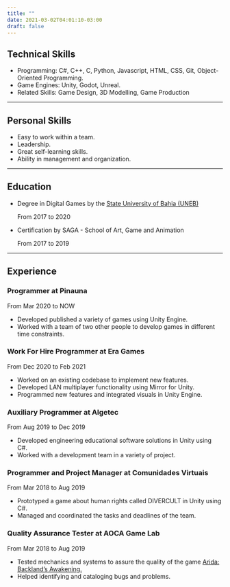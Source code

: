 ```yaml
---
title: ""
date: 2021-03-02T04:01:10-03:00
draft: false
---
```


## Technical Skills
- Programming: C#, C++, C, Python, Javascript, HTML, CSS, Git, Object-Oriented Programming.
- Game Engines: Unity, Godot, Unreal.
- Related Skills: Game Design, 3D Modelling, Game Production

---

## Personal Skills
- Easy to work within a team.
- Leadership.
- Great self-learning skills.
- Ability in management and organization.

---

## Education
- Degree in Digital Games by the [State University of Bahia (UNEB)](https://portal.uneb.br/)
    
    From 2017 to 2020
    


- Certification by SAGA - School of Art, Game and Animation

    From 2017 to 2019

---

## Experience
### Programmer at Pinauna
From Mar 2020 to NOW

- Developed published a variety of games using Unity Engine.
- Worked with a team of two other people to develop games in different time constraints.

### Work For Hire Programmer at Era Games
From Dec 2020 to Feb 2021

- Worked on an existing codebase to implement new features.
- Developed LAN multiplayer functionality using Mirror for
Unity.
- Programmed new features and integrated visuals in Unity Engine.

### Auxiliary Programmer at Algetec
From Aug 2019 to Dec 2019

- Developed engineering educational software solutions in
Unity using C#.
- Worked with a development team in a variety of project.

### Programmer and Project Manager at Comunidades Virtuais
From Mar 2018 to Aug 2019

- Prototyped a game about human rights called DIVERCULT in Unity using C#.
- Managed and coordinated the tasks and deadlines of the team.

### Quality Assurance Tester at AOCA Game Lab
From Mar 2018 to Aug 2019

- Tested mechanics and systems to assure the quality of the game [Arida: Backland’s Awakening.](https://store.steampowered.com/app/907760/ARIDA_Backlands_Awakening/)
- Helped identifying and cataloging bugs and problems.